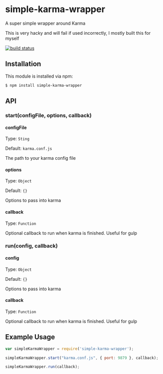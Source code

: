 # simple-karma-wrapper

A super simple wrapper around Karma

This is very hacky and will fail if used incorrectly, I mostly built this for myself

[![build status](https://secure.travis-ci.org/r3Fuze/simple-karma-wrapper.png)](http://travis-ci.org/r3Fuze/simple-karma-wrapper)

## Installation

This module is installed via npm:

``` bash
$ npm install simple-karma-wrapper
```

## API

### start(configFile, options, callback)

#### configFile
Type: `Sting`

Default: `karma.conf.js`

The path to your karma config file

#### options
Type: `Object`

Default: `{}`

Options to pass into karma

#### callback
Type: `Function`

Optional callback to run when karma is finished. Useful for gulp


### run(config, callback)

#### config
Type: `Object`

Default: `{}`

Options to pass into karma

#### callback
Type: `Function`

Optional callback to run when karma is finished. Useful for gulp

## Example Usage
``` js
var simpleKarmaWrapper = require('simple-karma-wrapper');

simpleKarmaWrapper.start("karma.conf.js", { port: 9879 }, callback);

simpleKarmaWrapper.run(callback);
```
